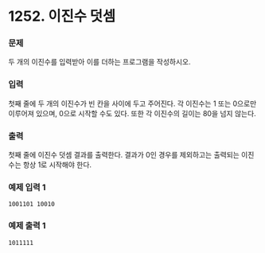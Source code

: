 # 1252. 이진수 덧셈

### 문제
두 개의 이진수를 입력받아 이를 더하는 프로그램을 작성하시오.

### 입력
첫째 줄에 두 개의 이진수가 빈 칸을 사이에 두고 주어진다. 각 이진수는 1 또는 0으로만 이루어져 있으며, 0으로 시작할 수도 있다. 또한 각 이진수의 길이는 80을 넘지 않는다.

### 출력
첫째 줄에 이진수 덧셈 결과를 출력한다. 결과가 0인 경우를 제외하고는 출력되는 이진수는 항상 1로 시작해야 한다.

### 예제 입력 1 
```
1001101 10010
```
### 예제 출력 1 
```
1011111
```
